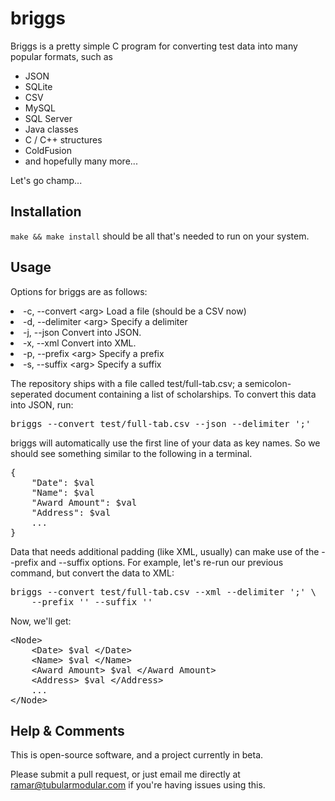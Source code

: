 briggs
======

Briggs is a pretty simple C program for converting test data into many popular 
formats, such as

- JSON
- SQLite
- CSV
- MySQL
- SQL Server
- Java classes
- C / C++ structures
- ColdFusion
- and hopefully many more... 

Let's go champ...




Installation
------------

`make && make install` should be all that's needed to run on your system.




Usage
-----

Options for briggs are as follows:

<li>-c, --convert &lt;arg&gt;    Load a file (should be a CSV now)</li>
<li>-d, --delimiter &lt;arg&gt;  Specify a delimiter</li>
<li>-j, --json                   Convert into JSON.</li>
<li>-x, --xml                    Convert into XML.</li>
<li>-p, --prefix &lt;arg&gt;     Specify a prefix</li>
<li>-s, --suffix &lt;arg&gt;     Specify a suffix</li>


The repository ships with a file called test/full-tab.csv; a semicolon-seperated document containing a list of scholarships.  To convert this data into JSON, run:

<pre>
briggs --convert test/full-tab.csv --json --delimiter ';'
</pre>

briggs will automatically use the first line of your data as key names.  So we should see something similar to the following in a terminal.

<pre>
{
	"Date": $val
	"Name": $val
	"Award Amount": $val
	"Address": $val
	...
}
</pre> 

Data that needs additional padding (like XML, usually) can make use of the --prefix and --suffix options.  For example, let's re-run our previous command, but convert the data to XML:

<pre>
briggs --convert test/full-tab.csv --xml --delimiter ';' \
	--prefix '<Node>' --suffix '</Node>'
</pre>

Now, we'll get:
<pre>
&lt;Node&gt;
	&lt;Date&gt; $val &lt;/Date&gt; 
	&lt;Name&gt; $val &lt;/Name&gt; 
	&lt;Award Amount&gt; $val &lt;/Award Amount&gt; 
	&lt;Address&gt; $val &lt;/Address&gt; 
	...
&lt;/Node&gt;
</pre>



Help & Comments
---------------
This is open-source software, and a project currently in beta.

Please submit a pull request, or just email me directly at ramar@tubularmodular.com if you're having issues using this.
